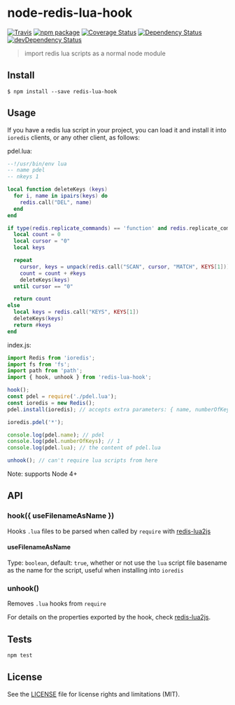 # node-redis-lua-hook

[![Travis][build-badge]][build]
[![npm package][npm-badge]][npm]
[![Coverage Status][coveralls-badge]][coveralls]
[![Dependency Status][dependency-status-badge]][dependency-status]
[![devDependency Status][dev-dependency-status-badge]][dev-dependency-status]

> import redis lua scripts as a normal node module

## Install

```
$ npm install --save redis-lua-hook
```

## Usage

If you have a redis lua script in your project, you can load it and install it into `ioredis` clients, or any other client, as follows:

pdel.lua:
```lua
--!/usr/bin/env lua
-- name pdel
-- nkeys 1

local function deleteKeys (keys)
  for i, name in ipairs(keys) do
    redis.call("DEL", name)
  end
end

if type(redis.replicate_commands) == 'function' and redis.replicate_commands() then -- Redis 3.2+
  local count = 0
  local cursor = "0"
  local keys

  repeat
    cursor, keys = unpack(redis.call("SCAN", cursor, "MATCH", KEYS[1]))
    count = count + #keys
    deleteKeys(keys)
  until cursor == "0"

  return count
else
  local keys = redis.call("KEYS", KEYS[1])
  deleteKeys(keys)
  return #keys
end
```

index.js:
```js
import Redis from 'ioredis';
import fs from 'fs';
import path from 'path';
import { hook, unhook } from 'redis-lua-hook';

hook();
const pdel = require('./pdel.lua');
const ioredis = new Redis();
pdel.install(ioredis); // accepts extra parameters: { name, numberOfKeys }

ioredis.pdel('*');

console.log(pdel.name); // pdel
console.log(pdel.numberOfKeys); // 1
console.log(pdel.lua); // the content of pdel.lua

unhook(); // can't require lua scripts from here
```

Note: supports Node 4+

## API

### hook({ useFilenameAsName })

Hooks `.lua` files to be parsed when called by `require` with [redis-lua2js](https://github.com/perrin4869/redis-lua2js)

#### useFilenameAsName

Type: `boolean`, default: `true`, whether or not use the `lua` script file basename as the name for the script, useful when installing into `ioredis`

### unhook()

Removes `.lua` hooks from `require`

For details on the properties exported by the hook, check [redis-lua2js](https://github.com/perrin4869/redis-lua2js).

####

## Tests

```bash
npm test
```

## License

See the [LICENSE](LICENSE.md) file for license rights and limitations (MIT).

[build-badge]: https://img.shields.io/travis/perrin4869/node-redis-lua-hook/master.svg?style=flat-square
[build]: https://travis-ci.org/perrin4869/node-redis-lua-hook

[npm-badge]: https://img.shields.io/npm/v/redis-lua-hook.svg?style=flat-square
[npm]: https://www.npmjs.org/package/redis-lua-hook

[coveralls-badge]: https://img.shields.io/coveralls/perrin4869/node-redis-lua-hook/master.svg?style=flat-square
[coveralls]: https://coveralls.io/r/perrin4869/node-redis-lua-hook

[dependency-status-badge]: https://david-dm.org/perrin4869/node-redis-lua-hook.svg?style=flat-square
[dependency-status]: https://david-dm.org/perrin4869/node-redis-lua-hook

[dev-dependency-status-badge]: https://david-dm.org/perrin4869/node-redis-lua-hook/dev-status.svg?style=flat-square
[dev-dependency-status]: https://david-dm.org/perrin4869/node-redis-lua-hook#info=devDependencies
